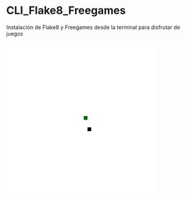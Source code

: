 # CLI_Flake8_Freegames
Instalación de Flake8 y Freegames desde la terminal para disfrutar de juegos


![Gif del juego](https://github.com/fionastasi/CLI_Flake8_Freegames/blob/main/snake.gif)
